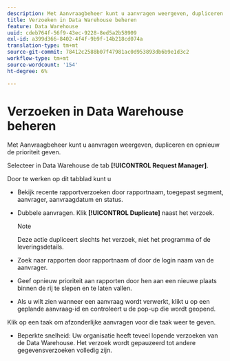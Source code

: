 ```yaml
---
description: Met Aanvraagbeheer kunt u aanvragen weergeven, dupliceren en opnieuw de prioriteit geven.
title: Verzoeken in Data Warehouse beheren
feature: Data Warehouse
uuid: cdeb764f-56f9-43ec-9228-8ed5a2b58909
exl-id: a399d366-8402-4f4f-9b9f-14b218cd074a
translation-type: tm+mt
source-git-commit: 78412c2588b07f47981ac0d953893db6b9e1d3c2
workflow-type: tm+mt
source-wordcount: '154'
ht-degree: 6%

---
```


# Verzoeken in Data Warehouse beheren

Met Aanvraagbeheer kunt u aanvragen weergeven, dupliceren en opnieuw de prioriteit geven.

Selecteer in Data Warehouse de tab **[!UICONTROL Request Manager]**.

Door te werken op dit tabblad kunt u

* Bekijk recente rapportverzoeken door rapportnaam, toegepast segment, aanvrager, aanvraagdatum en status.
* Dubbele aanvragen. Klik **[!UICONTROL Duplicate]** naast het verzoek.

   >[!NOTE]
   >
   >Deze actie dupliceert slechts het verzoek, niet het programma of de leveringsdetails.

* Zoek naar rapporten door rapportnaam of door de login naam van de aanvrager.
* Geef opnieuw prioriteit aan rapporten door hen aan een nieuwe plaats binnen de rij te slepen en te laten vallen.
* Als u wilt zien wanneer een aanvraag wordt verwerkt, klikt u op een geplande aanvraag-id en controleert u de pop-up die wordt geopend.

Klik op een taak om afzonderlijke aanvragen voor die taak weer te geven.

* Beperkte snelheid: Uw organisatie heeft teveel lopende verzoeken van de Data Warehouse. Het verzoek wordt gepauzeerd tot andere gegevensverzoeken volledig zijn.
